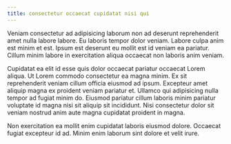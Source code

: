 ```yaml
---
title: consectetur occaecat cupidatat nisi qui
---
```


Veniam consectetur ad adipisicing laborum non ad deserunt reprehenderit amet nulla labore labore. Eu laboris tempor dolor veniam. Labore culpa anim est minim et est. Ipsum est deserunt eu mollit est id veniam ea pariatur. Cillum minim labore in exercitation aliqua occaecat non laboris anim veniam.

Cupidatat ea elit id esse quis dolor occaecat pariatur occaecat Lorem aliqua. Ut Lorem commodo consectetur ea magna minim. Ex sit reprehenderit veniam cillum officia eiusmod ad ipsum. Excepteur amet aliquip magna ex proident veniam pariatur et. Ullamco qui adipisicing nulla tempor ad fugiat minim do. Eiusmod pariatur cillum laboris minim pariatur voluptate id magna nisi sit aliquip sit incididunt. Nisi consectetur dolor sit veniam nostrud anim aute magna cupidatat proident in magna.

Non exercitation ea mollit enim cupidatat laboris eiusmod dolore. Occaecat fugiat excepteur id ad. Minim enim laborum sint dolore et velit irure.